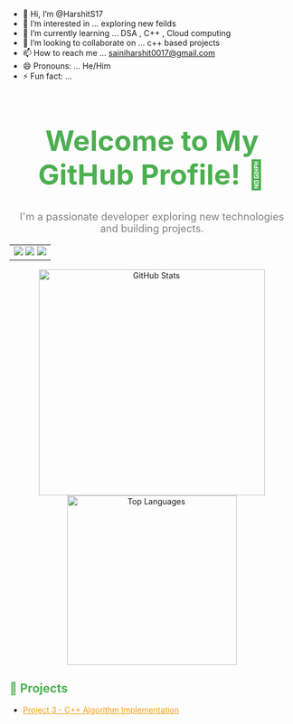 - 👋 Hi, I’m @HarshitS17
- 👀 I’m interested in ... exploring new feilds 
- 🌱 I’m currently learning ... DSA , C++ , Cloud computing 
- 💞️ I’m looking to collaborate on ... c++ based projects 
- 📫 How to reach me ... sainiharshit0017@gmail.com 
- 😄 Pronouns: ... He/Him
- ⚡ Fun fact: ...

<!---
HarshitS17/HarshitS17 is a ✨ special ✨ repository because its `README.md` (this file) appears on your GitHub profile.
You can click the Preview link to take a look at your changes.
--->
<!-- A centered header with color and font size -->
<div align="center">
  <h1 style="color:#4CAF50; font-size:50px;">Welcome to My GitHub Profile! 👋</h1>
  <p style="color:#808080; font-size:18px;">I'm a passionate developer exploring new technologies and building projects.</p>
</div>

<!-- Flexbox style section using tables for alignment -->
<table align="center">
  <tr>
    <td style="text-align:center;">
      <img src="https://img.shields.io/badge/Code-Python-blue?style=for-the-badge&logo=python&logoColor=white" />
      <img src="https://img.shields.io/badge/Code-JavaScript-yellow?style=for-the-badge&logo=javascript&logoColor=white" />
      <img src="https://img.shields.io/badge/Code-C++-orange?style=for-the-badge&logo=cplusplus&logoColor=white" />
    </td>
  </tr>
</table>

<!-- GitHub Stats Card and Most Used Languages -->
<div align="center">
  <img src="https://github-readme-stats.vercel.app/api?username=yourusername&show_icons=true&theme=radical" alt="GitHub Stats" width="400">
  <img src="https://github-readme-stats.vercel.app/api/top-langs/?username=yourusername&layout=compact" alt="Top Languages" width="300">
</div>

<!-- Project showcase section with custom colors -->
<h2 style="color:#4CAF50;">🚀 Projects</h2>
<ul>
  <li><a href="https://github.com/yourusername/project3" style="color:#F39C12;">Project 3 - C++ Algorithm Implementation</a></li>
</ul>
